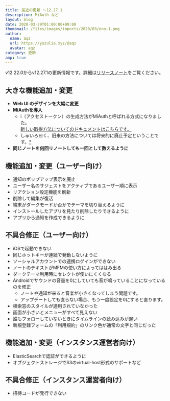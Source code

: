 ```yaml
---
title: 最近の更新 ～12.27.1
description: MiAuth など
layout: blog
date: 2020-03-29T01:00:00+09:00
thumbnail: /files/images/imports/2020/03/ono-1.png
author:
  name: aqz
  url: https://yuzulia.xyz/@aqz
  avatar: aqz
category: 更新
amp: true
---
```

v12.22.0からv12.27.1の更新情報です。詳細は[リリースノート](https://github.com/syuilo/misskey/blob/develop/CHANGELOG.md#12271-20200328)をご覧ください。

## 大きな機能追加・変更
- **Web UI のデザインを大幅に変更**
- **MiAuthを導入**
  * i（アクセストークン）の生成方法がMiAuthと呼ばれる方式になりました。  
    [新しい取得方法についてのドキュメントはこちらです。](https://github.com/syuilo/misskey/blob/develop/src/docs/api.ja-JP.md)
  * しゅいろ曰く、旧来の方法については将来的に廃止予定ということです。[*](https://misskey.io/notes/85fcjhau9e)
- **同じノートを何回リノートしても一回として数えるように**

## 機能追加・変更（ユーザー向け）
- 通知のポップアップ表示を廃止
- ユーザー名のサジェストをアクティブであるユーザー順に表示
- リアクション設定機能を刷新
- 削除して編集が復活
- 端末がダークモードか否かでテーマを切り替えるように
- インストールしたアプリを見たり削除したりできるように
- アプリから通知を作成できるように

## 不具合修正（ユーザー向け）
- iOSで起動できない
- 同じホットキーが連続で発動しないように
- ソーシャルアカウントでの連携ログインができない
- ノートのテキストがMFMの使い方によってははみ出る
- ダークテーマ利用時にセレクトが使いにくくなる
- Androidでサウンドの音量を0にしていても音が鳴っていることになっているのを修正
  * ノートや通知が来ると音楽が小さくなってしまう問題です。
  * アップデートしても直らない場合、もう一度設定を0にすると直ります。
- 検索窓のスタイルが適用されていなかった
- 画面が小さいとメニューがすべて見えない
- 誰もフォローしていないときにタイムラインの読み込みが遅い
- 新規登録フォームの「利用規約」のリンク色が通常の文字と同じだった

## 機能追加・変更（インスタンス運営者向け）
- ElasticSearchで認証ができるように
- オブジェクトストレージでS3のvirtual-host形式のサポートなど

## 不具合修正（インスタンス運営者向け）
- 招待コードが発行できない
